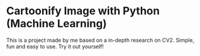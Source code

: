 # Cartoonify Image with Python (Machine Learning)
This is a project made by me based on a in-depth research on CV2.
Simple, fun and easy to use. Try it out yourself! 
